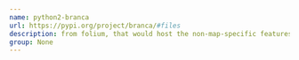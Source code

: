 ```yaml
---
name: python2-branca
url: https://pypi.org/project/branca/#files
description: from folium, that would host the non-map-specific features. URL : https://pypi.org/project/branca/#files Groups : None
group: None
---
```

